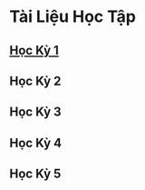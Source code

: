 # Tài Liệu Học Tập
## [Học Kỳ 1](https://github.com/DH20LT/Tai-Lieu-Hoc-Tap/tree/main/HK1#readme)
## Học Kỳ 2
## Học Kỳ 3
## Học Kỳ 4
## Học Kỳ 5
